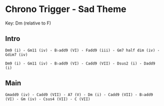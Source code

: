 # Chrono Trigger - Sad Theme

Key: Dm (relative to F)

## Intro

```
Dm9 (i) - Gm11 (iv) - B♭add9 (VI) - Fadd9 (iii) - Gm7 half dim (iv) - Gdim7 (iv)

Dm9 (i) - Gm11 (iv) - B♭add9 (VI) - Cadd9 (VII) - Dsus2 (i) - Dadd9 (i)
```

## Main

```
Gmadd9 (iv) - Cadd9 (VII) - A7 (V) - Dm (i) - Cadd9 (VII) - B♭add9 (VI) - Gm (iv) - Csus4 (VII) - C (VII)
```
